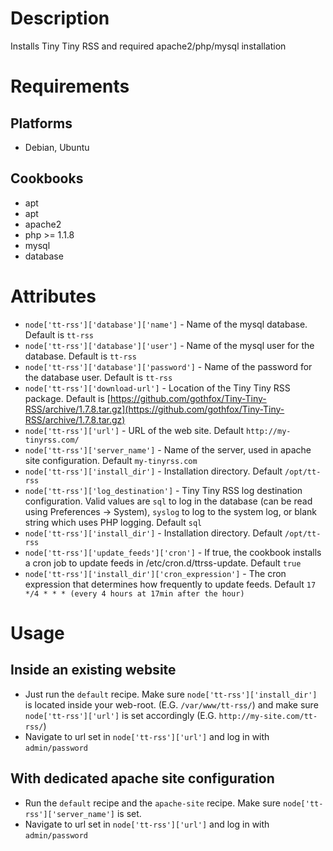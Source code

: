 Description
===========

Installs Tiny Tiny RSS and required apache2/php/mysql installation

Requirements
============
## Platforms

* Debian, Ubuntu

## Cookbooks

* apt
* apt
* apache2
* php >= 1.1.8
* mysql
* database

Attributes
==========

* `node['tt-rss']['database']['name']` - Name of the mysql database. Default is `tt-rss`
* `node['tt-rss']['database']['user']` - Name of the mysql user for the database. Default is `tt-rss`
* `node['tt-rss']['database']['password']` - Name of the password for the database user. Default is `tt-rss`
* `node['tt-rss']['download-url']` - Location of the Tiny Tiny RSS package. Default is [https://github.com/gothfox/Tiny-Tiny-RSS/archive/1.7.8.tar.gz](https://github.com/gothfox/Tiny-Tiny-RSS/archive/1.7.8.tar.gz)
* `node['tt-rss']['url']` - URL of the web site. Default `http://my-tinyrss.com/`
* `node['tt-rss']['server_name']` - Name of the server, used in apache site configuration. Default `my-tinyrss.com`
* `node['tt-rss']['install_dir']` - Installation directory. Default `/opt/tt-rss`
* `node['tt-rss']['log_destination']` - Tiny Tiny RSS log destination configuration. Valid values are `sql` to log in the database (can be read using Preferences -> System), `syslog` to log to the system log, or blank string which uses PHP logging. Default `sql`
* `node['tt-rss']['install_dir']` - Installation directory. Default `/opt/tt-rss`
* `node['tt-rss']['update_feeds']['cron']` - If true, the cookbook installs a cron job to update feeds in /etc/cron.d/ttrss-update. Default `true`
* `node['tt-rss']['install_dir']['cron_expression']` - The cron expression that determines how frequently to update feeds.  Default `17 */4 * * * (every 4 hours at 17min after the hour)`

Usage
=====

## Inside an existing website
* Just run the `default` recipe. Make sure `node['tt-rss']['install_dir']` is located inside your web-root. (E.G. `/var/www/tt-rss/`) and make
sure `node['tt-rss']['url']` is set accordingly (E.G. `http://my-site.com/tt-rss/`)
* Navigate to url set in `node['tt-rss']['url']` and log in with `admin/password`

## With dedicated apache site configuration
* Run the `default` recipe and the `apache-site` recipe. Make sure `node['tt-rss']['server_name']` is set.
* Navigate to url set in `node['tt-rss']['url']` and log in with `admin/password`